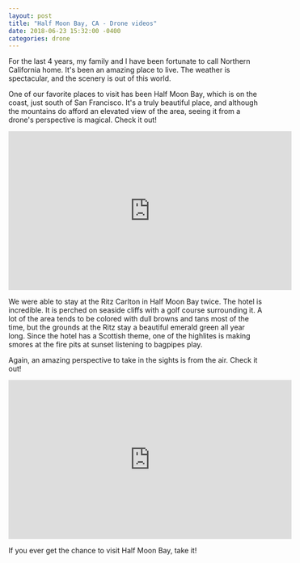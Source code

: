 ```yaml
---
layout: post
title: "Half Moon Bay, CA - Drone videos"
date: 2018-06-23 15:32:00 -0400
categories: drone
---
```

For the last 4 years, my family and I have been fortunate to call Northern California home.  It's been an amazing place to live.  The weather is spectacular, and the scenery is out of this world. 

One of our favorite places to visit has been Half Moon Bay, which is on the coast, just south of San Francisco.  It's a truly beautiful place, and although the mountains do afford an elevated view of the area, seeing it from a drone's perspective is magical.  Check it out!

<iframe width="560" height="315" src="https://www.youtube.com/embed/CHVcUi6jUMg" frameborder="0" allow="autoplay; encrypted-media" allowfullscreen></iframe>

We were able to stay at the Ritz Carlton in Half Moon Bay twice.  The hotel is incredible.  It is perched on seaside cliffs with a golf course surrounding it.  A lot of the area tends to be colored with dull browns and tans most of the time, but the grounds at the Ritz stay a beautiful emerald green all year long.  Since the hotel has a Scottish theme, one of the highlites is making smores at the fire pits at sunset listening to bagpipes play.

Again, an amazing perspective to take in the sights is from the air.  Check it out!

<iframe width="560" height="315" src="https://www.youtube.com/embed/knMNBAO7tho" frameborder="0" allow="autoplay; encrypted-media" allowfullscreen></iframe>

If you ever get the chance to visit Half Moon Bay, take it!